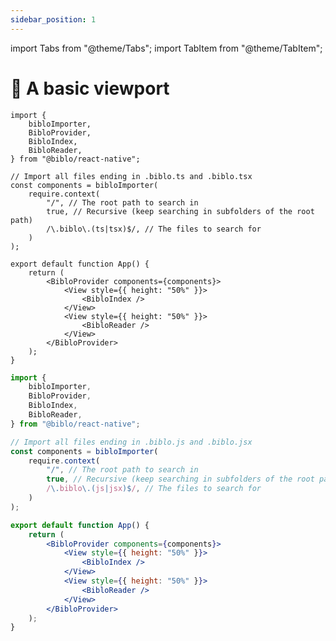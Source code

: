 ```yaml
---
sidebar_position: 1
---
```


import Tabs from "@theme/Tabs";
import TabItem from "@theme/TabItem";

# 🌱 A basic viewport

<Tabs groupId="language">
<TabItem value="ts" label="TypeScript" default>

```tsx
import {
    bibloImporter,
    BibloProvider,
    BibloIndex,
    BibloReader,
} from "@biblo/react-native";

// Import all files ending in .biblo.ts and .biblo.tsx
const components = bibloImporter(
    require.context(
        "/", // The root path to search in
        true, // Recursive (keep searching in subfolders of the root path)
        /\.biblo\.(ts|tsx)$/, // The files to search for
    )
);

export default function App() {
    return (
        <BibloProvider components={components}>
            <View style={{ height: "50%" }}>
                <BibloIndex />
            </View>
            <View style={{ height: "50%" }}>
                <BibloReader />
            </View>
        </BibloProvider>
    );
}
```

</TabItem>
<TabItem value="js" label="JavaScript">

```jsx
import {
    bibloImporter,
    BibloProvider,
    BibloIndex,
    BibloReader,
} from "@biblo/react-native";

// Import all files ending in .biblo.js and .biblo.jsx
const components = bibloImporter(
    require.context(
        "/", // The root path to search in
        true, // Recursive (keep searching in subfolders of the root path)
        /\.biblo\.(js|jsx)$/, // The files to search for
    )
);

export default function App() {
    return (
        <BibloProvider components={components}>
            <View style={{ height: "50%" }}>
                <BibloIndex />
            </View>
            <View style={{ height: "50%" }}>
                <BibloReader />
            </View>
        </BibloProvider>
    );
}
```

</TabItem>
</Tabs>
